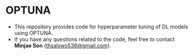 # OPTUNA
- This repository provides code for hyperparameter tuning of DL models using OPTUNA.
- If you have any questions related to the code, feel free to contact **Minjae Son** (thsalswo536@gmail.com).
